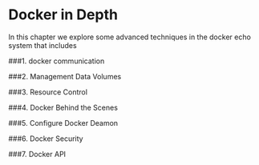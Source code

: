 # Docker in Depth

In this chapter we explore some advanced techniques in the docker echo system that includes

###1. docker communication

###2. Management Data Volumes

###3. Resource Control

###4. Docker Behind the Scenes

###5. Configure Docker Deamon

###6. Docker Security

###7. Docker API
